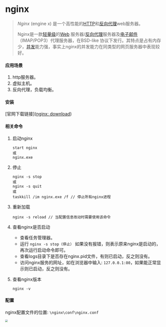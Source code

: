 # nginx

> *Nginx* (engine x) 是一个高性能的[HTTP](https://baike.baidu.com/item/HTTP)和[反向代理](https://baike.baidu.com/item/反向代理/7793488)web服务器。
>
> Nginx是一款[轻量级](https://baike.baidu.com/item/轻量级/10002835)的[Web](https://baike.baidu.com/item/Web/150564) 服务器/[反向代理](https://baike.baidu.com/item/反向代理/7793488)服务器及[电子邮件](https://baike.baidu.com/item/电子邮件/111106)（IMAP/POP3）代理服务器，在BSD-like 协议下发行。其特点是占有内存少，[并发](https://baike.baidu.com/item/并发/11024806)能力强，事实上nginx的并发能力在同类型的网页服务器中表现较好。



#### 应用场景

1. http服务器。
2. 虚拟主机。
3. 反向代理，负载均衡。



#### 安装

[官网下载链接]([nginx: download](http://nginx.org/en/download.html))



#### 相关命令

1. 启动nginx

   ```
   start nginx
   或
   nginx.exe
   ```

2. 停止

   ```
   nginx -s stop
   或
   nginx -s quit
   或
   taskkill /im nginx.exe /f // 停止所有nginx进程
   ```

3. 重新加载

   ```
   nginx -s reload // 当配置信息改动时需要使用该命令
   ```

4. 查看nginx是否启动

   + 查看任务管理器。
   + 运行 `nginx -s stop（停止）` 如果没有报错，则表示原来nginx是启动的，再次运行启动命令即可。
   +  查看logs目录下是否存在nginx.pid文件，有则已启动，反之则没有。
   + 访问nginx服务的网址，如在浏览器中输入: `127.0.0.1:80`，如果能正常显示则已启动，反之则没有。

   

5. 查看nginx版本

   ```
   nginx -v
   ```

   

#### 配置

nginx配置文件的位置: `\nginx\conf\nginx.conf`

<img src="E:\github\study-notes\辅助开发\images\nginx配置.png" style="zoom:50%;" />
